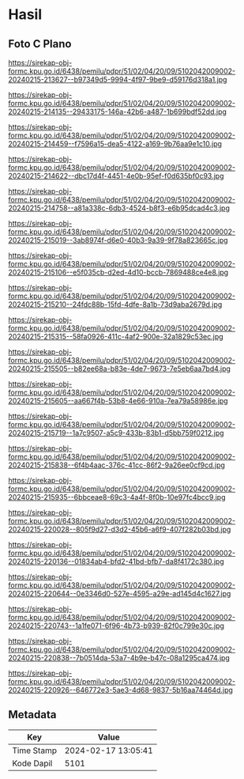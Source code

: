 # Hasil

## Foto C Plano

https://sirekap-obj-formc.kpu.go.id/6438/pemilu/pdpr/51/02/04/20/09/5102042009002-20240215-213627--b97349d5-9994-4f97-9be9-d59176d318a1.jpg

https://sirekap-obj-formc.kpu.go.id/6438/pemilu/pdpr/51/02/04/20/09/5102042009002-20240215-214135--29433175-146a-42b6-a487-1b699bdf52dd.jpg

https://sirekap-obj-formc.kpu.go.id/6438/pemilu/pdpr/51/02/04/20/09/5102042009002-20240215-214459--f7596a15-dea5-4122-a169-9b76aa9e1c10.jpg

https://sirekap-obj-formc.kpu.go.id/6438/pemilu/pdpr/51/02/04/20/09/5102042009002-20240215-214622--dbc17d4f-4451-4e0b-95ef-f0d635bf0c93.jpg

https://sirekap-obj-formc.kpu.go.id/6438/pemilu/pdpr/51/02/04/20/09/5102042009002-20240215-214758--a81a338c-6db3-4524-b8f3-e6b95dcad4c3.jpg

https://sirekap-obj-formc.kpu.go.id/6438/pemilu/pdpr/51/02/04/20/09/5102042009002-20240215-215019--3ab8974f-d6e0-40b3-9a39-9f78a823665c.jpg

https://sirekap-obj-formc.kpu.go.id/6438/pemilu/pdpr/51/02/04/20/09/5102042009002-20240215-215106--e5f035cb-d2ed-4d10-bccb-7869488ce4e8.jpg

https://sirekap-obj-formc.kpu.go.id/6438/pemilu/pdpr/51/02/04/20/09/5102042009002-20240215-215210--24fdc88b-15fd-4dfe-8a1b-73d9aba2679d.jpg

https://sirekap-obj-formc.kpu.go.id/6438/pemilu/pdpr/51/02/04/20/09/5102042009002-20240215-215315--58fa0926-411c-4af2-900e-32a1829c53ec.jpg

https://sirekap-obj-formc.kpu.go.id/6438/pemilu/pdpr/51/02/04/20/09/5102042009002-20240215-215505--b82ee68a-b83e-4de7-9673-7e5eb6aa7bd4.jpg

https://sirekap-obj-formc.kpu.go.id/6438/pemilu/pdpr/51/02/04/20/09/5102042009002-20240215-215605--aa667f4b-53b8-4e66-910a-7ea79a58986e.jpg

https://sirekap-obj-formc.kpu.go.id/6438/pemilu/pdpr/51/02/04/20/09/5102042009002-20240215-215719--1a7c9507-a5c9-433b-83b1-d5bb759f0212.jpg

https://sirekap-obj-formc.kpu.go.id/6438/pemilu/pdpr/51/02/04/20/09/5102042009002-20240215-215838--6f4b4aac-376c-41cc-86f2-9a26ee0cf9cd.jpg

https://sirekap-obj-formc.kpu.go.id/6438/pemilu/pdpr/51/02/04/20/09/5102042009002-20240215-215935--6bbceae8-69c3-4a4f-8f0b-10e97fc4bcc9.jpg

https://sirekap-obj-formc.kpu.go.id/6438/pemilu/pdpr/51/02/04/20/09/5102042009002-20240215-220028--805f9d27-d3d2-45b6-a6f9-407f282b03bd.jpg

https://sirekap-obj-formc.kpu.go.id/6438/pemilu/pdpr/51/02/04/20/09/5102042009002-20240215-220136--01834ab4-bfd2-41bd-bfb7-da8f4172c380.jpg

https://sirekap-obj-formc.kpu.go.id/6438/pemilu/pdpr/51/02/04/20/09/5102042009002-20240215-220644--0e3346d0-527e-4595-a29e-ad145d4c1627.jpg

https://sirekap-obj-formc.kpu.go.id/6438/pemilu/pdpr/51/02/04/20/09/5102042009002-20240215-220743--1a1fe071-6f96-4b73-b939-82f0c799e30c.jpg

https://sirekap-obj-formc.kpu.go.id/6438/pemilu/pdpr/51/02/04/20/09/5102042009002-20240215-220838--7b0514da-53a7-4b9e-b47c-08a1295ca474.jpg

https://sirekap-obj-formc.kpu.go.id/6438/pemilu/pdpr/51/02/04/20/09/5102042009002-20240215-220926--646772e3-5ae3-4d68-9837-5b16aa74464d.jpg


## Metadata

| Key        | Value               |
| ---------- | ------------------- |
| Time Stamp | 2024-02-17 13:05:41 |
| Kode Dapil | 5101                |



